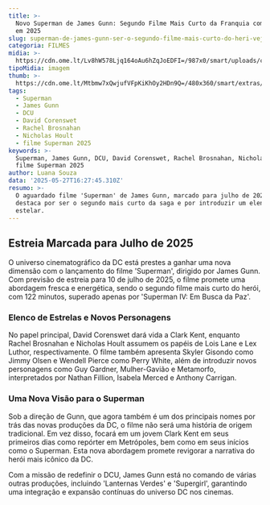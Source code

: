 ```yaml
---
title: >-
  Novo Superman de James Gunn: Segundo Filme Mais Curto da Franquia com Estreia
  em 2025
slug: superman-de-james-gunn-ser-o-segundo-filme-mais-curto-do-heri-veja-durao
categoria: FILMES
midia: >-
  https://cdn.ome.lt/Lv8hW578Ljq164oAu6hZqJoEDFI=/987x0/smart/uploads/conteudo/fotos/OMELETE_CAPA_-_2025-05-27T124303.743.png
tipoMidia: imagem
thumb: >-
  https://cdn.ome.lt/Mtbmw7xQwjufVFpKiKhOy2HDn9Q=/480x360/smart/extras/conteudos/omelete_THUMB_-_2025-05-27T124250.431.png
tags:
  - Superman
  - James Gunn
  - DCU
  - David Corenswet
  - Rachel Brosnahan
  - Nicholas Hoult
  - filme Superman 2025
keywords: >-
  Superman, James Gunn, DCU, David Corenswet, Rachel Brosnahan, Nicholas Hoult,
  filme Superman 2025
author: Luana Souza
data: '2025-05-27T16:27:45.310Z'
resumo: >-
  O aguardado filme 'Superman' de James Gunn, marcado para julho de 2025, se
  destaca por ser o segundo mais curto da saga e por introduzir um elenco
  estelar.
---
```


## Estreia Marcada para Julho de 2025

O universo cinematográfico da DC está prestes a ganhar uma nova dimensão com o lançamento do filme 'Superman', dirigido por James Gunn. Com previsão de estreia para 10 de julho de 2025, o filme promete uma abordagem fresca e energética, sendo o segundo filme mais curto do herói, com 122 minutos, superado apenas por 'Superman IV: Em Busca da Paz'.

### Elenco de Estrelas e Novos Personagens

No papel principal, David Corenswet dará vida a Clark Kent, enquanto Rachel Brosnahan e Nicholas Hoult assumem os papéis de Lois Lane e Lex Luthor, respectivamente. O filme também apresenta Skyler Gisondo como Jimmy Olsen e Wendell Pierce como Perry White, além de introduzir novos personagens como Guy Gardner, Mulher-Gavião e Metamorfo, interpretados por Nathan Fillion, Isabela Merced e Anthony Carrigan.

### Uma Nova Visão para o Superman

Sob a direção de Gunn, que agora também é um dos principais nomes por trás das novas produções da DC, o filme não será uma história de origem tradicional. Em vez disso, focará em um jovem Clark Kent em seus primeiros dias como repórter em Metrópoles, bem como em seus inícios como o Superman. Esta nova abordagem promete revigorar a narrativa do herói mais icônico da DC.

Com a missão de redefinir o DCU, James Gunn está no comando de várias outras produções, incluindo 'Lanternas Verdes' e 'Supergirl', garantindo uma integração e expansão contínuas do universo DC nos cinemas.
